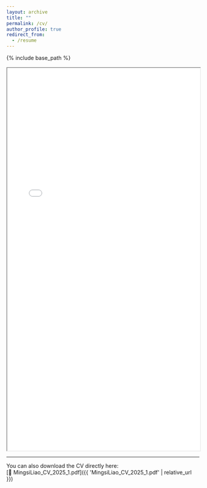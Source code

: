 ```yaml
---
layout: archive
title: ""
permalink: /cv/
author_profile: true
redirect_from:
  - /resume
---
```


{% include base_path %}

<!-- 🧾 Embedded PDF viewer -->
<div style="margin-top: 1rem;">
  <object
    data="{{ 'MingsiLiao_CV_2025_1.pdf#view=FitH' | relative_url }}"
    type="application/pdf"
    width="100%"
    height="1000px">
    <iframe
      src="{{ 'MingsiLiao_CV_2025_1.pdf#view=FitH' | relative_url }}"
      width="100%"
      height="1000px">
      <p>
        Your browser can’t display PDFs inline.
        Please <a href="{'MingsiLiao_CV_2025_1.pdf'}">download the file</a>.
      </p>
    </iframe>
  </object>
</div>

---

You can also download the CV directly here:  
[📄 MingsiLiao_CV_2025_1.pdf]({{ 'MingsiLiao_CV_2025_1.pdf' | relative_url }})
